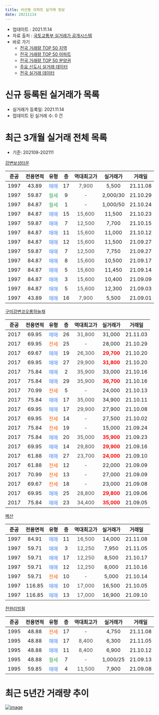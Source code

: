 ```yaml
---
title: 비산동 아파트 실거래 정보
date: 20211114
---
```


* 업데이트 : 2021.11.14
* 자료 출처 : [국토교통부 실거래가 공개시스템](http://rt.molit.go.kr)
* 바로 가기
    * [전국 거래량 TOP 50 지역](https://apt-info.github.io/apt-trade-info/tr)
    * [전국 거래량 TOP 50 아파트](https://apt-info.github.io/apt-trade-info/ta)
    * [전국 거래량 TOP 50 분양권](https://apt-info.github.io/apt-trade-info/tb)
    * [주요 신도시 실거래 데이터](https://apt-info.github.io/apt-trade-info/newtown)
    * [전국 실거래 데이터](https://apt-info.github.io/apt-trade-info/all)



<script async src="https://pagead2.googlesyndication.com/pagead/js/adsbygoogle.js"></script>
<!-- 기본광고 -->
<ins class="adsbygoogle"
     style="display:block"
     data-ad-client="ca-pub-1142216861245946"
     data-ad-slot="4805727019"
     data-ad-format="auto"
     data-full-width-responsive="true"></ins>
<script>
     (adsbygoogle = window.adsbygoogle || []).push({});
</script>


# 신규 등록된 실거래가 목록

* 실거래가 등록일: 2021.11.14
* 업데이트 된 실거래 수: 0 건




<script async src="https://pagead2.googlesyndication.com/pagead/js/adsbygoogle.js"></script>
<!-- 기본광고 -->
<ins class="adsbygoogle"
     style="display:block"
     data-ad-client="ca-pub-1142216861245946"
     data-ad-slot="4805727019"
     data-ad-format="auto"
     data-full-width-responsive="true"></ins>
<script>
     (adsbygoogle = window.adsbygoogle || []).push({});
</script>


# 최근 3개월 실거래 전체 목록
* 기준: 202109-202111


[강변보성타운](https://search.naver.com/search.naver?query=%EA%B0%95%EB%B3%80%EB%B3%B4%EC%84%B1%ED%83%80%EC%9A%B4)

|준공|전용면적|유형|층|역대최고가|실거래가|거래일|
|:---:|:---:|:---:|:---:|:---:|:---:|:---:|
|1997|43.89|<span style="color:#4285F3">매매</span>|17|<span style="color:#444444">7,900</span>|5,500|21.11.08|
|1997|59.87|<span style="color:#34A853">월세</span>|9|<span style="color:#444444">-</span>|2,000/30|21.10.29|
|1997|84.87|<span style="color:#34A853">월세</span>|1|<span style="color:#444444">-</span>|1,000/50|21.10.24|
|1997|84.87|<span style="color:#4285F3">매매</span>|15|<span style="color:#444444">15,600</span>|11,500|21.10.23|
|1997|59.87|<span style="color:#4285F3">매매</span>|7|<span style="color:#444444">12,500</span>|7,700|21.10.15|
|1997|84.87|<span style="color:#4285F3">매매</span>|11|<span style="color:#444444">15,600</span>|11,000|21.10.12|
|1997|84.87|<span style="color:#4285F3">매매</span>|12|<span style="color:#444444">15,600</span>|11,500|21.09.27|
|1997|59.87|<span style="color:#4285F3">매매</span>|7|<span style="color:#444444">12,500</span>|7,750|21.09.27|
|1997|84.87|<span style="color:#4285F3">매매</span>|8|<span style="color:#444444">15,600</span>|10,500|21.09.17|
|1997|84.87|<span style="color:#4285F3">매매</span>|5|<span style="color:#444444">15,600</span>|11,450|21.09.14|
|1997|84.87|<span style="color:#4285F3">매매</span>|3|<span style="color:#444444">15,600</span>|10,400|21.09.09|
|1997|84.87|<span style="color:#4285F3">매매</span>|5|<span style="color:#444444">15,600</span>|12,300|21.09.03|
|1997|43.89|<span style="color:#4285F3">매매</span>|16|<span style="color:#444444">7,900</span>|5,500|21.09.01|

[구미강변코오롱하늘채](https://search.naver.com/search.naver?query=%EA%B5%AC%EB%AF%B8%EA%B0%95%EB%B3%80%EC%BD%94%EC%98%A4%EB%A1%B1%ED%95%98%EB%8A%98%EC%B1%84)

|준공|전용면적|유형|층|역대최고가|실거래가|거래일|
|:---:|:---:|:---:|:---:|:---:|:---:|:---:|
|2017|69.95|<span style="color:#4285F3">매매</span>|26|<span style="color:#444444">31,800</span>|31,000|21.11.03|
|2017|69.95|<span style="color:#FF5A00">전세</span>|25|<span style="color:#444444">-</span>|28,000|21.10.29|
|2017|69.67|<span style="color:#4285F3">매매</span>|19|<span style="color:#444444">26,300</span>|<b><span style="color:#FF0000">29,700</span></b>|21.10.20|
|2017|69.95|<span style="color:#4285F3">매매</span>|27|<span style="color:#444444">29,900</span>|<b><span style="color:#FF0000">31,800</span></b>|21.10.20|
|2017|75.84|<span style="color:#4285F3">매매</span>|2|<span style="color:#444444">35,900</span>|33,000|21.10.16|
|2017|75.84|<span style="color:#4285F3">매매</span>|29|<span style="color:#444444">35,900</span>|<b><span style="color:#FF0000">36,700</span></b>|21.10.16|
|2017|70.99|<span style="color:#FF5A00">전세</span>|5|<span style="color:#444444">-</span>|24,000|21.10.13|
|2017|75.84|<span style="color:#4285F3">매매</span>|17|<span style="color:#444444">35,000</span>|34,900|21.10.11|
|2017|69.95|<span style="color:#4285F3">매매</span>|17|<span style="color:#444444">29,900</span>|27,900|21.10.08|
|2017|69.95|<span style="color:#FF5A00">전세</span>|14|<span style="color:#444444">-</span>|27,500|21.10.02|
|2017|75.84|<span style="color:#FF5A00">전세</span>|19|<span style="color:#444444">-</span>|15,000|21.09.24|
|2017|75.84|<span style="color:#4285F3">매매</span>|20|<span style="color:#444444">35,000</span>|<b><span style="color:#FF0000">35,900</span></b>|21.09.23|
|2017|69.95|<span style="color:#4285F3">매매</span>|14|<span style="color:#444444">29,800</span>|<b><span style="color:#FF0000">29,900</span></b>|21.09.16|
|2017|61.88|<span style="color:#4285F3">매매</span>|27|<span style="color:#444444">23,700</span>|<b><span style="color:#FF0000">24,000</span></b>|21.09.10|
|2017|61.88|<span style="color:#FF5A00">전세</span>|12|<span style="color:#444444">-</span>|22,000|21.09.09|
|2017|70.99|<span style="color:#FF5A00">전세</span>|13|<span style="color:#444444">-</span>|27,000|21.09.09|
|2017|69.67|<span style="color:#FF5A00">전세</span>|18|<span style="color:#444444">-</span>|23,000|21.09.08|
|2017|69.95|<span style="color:#4285F3">매매</span>|25|<span style="color:#444444">28,800</span>|<b><span style="color:#FF0000">29,800</span></b>|21.09.06|
|2017|75.84|<span style="color:#4285F3">매매</span>|23|<span style="color:#444444">34,400</span>|<b><span style="color:#FF0000">35,000</span></b>|21.09.05|

[벽산](https://search.naver.com/search.naver?query=%EB%B2%BD%EC%82%B0)

|준공|전용면적|유형|층|역대최고가|실거래가|거래일|
|:---:|:---:|:---:|:---:|:---:|:---:|:---:|
|1997|84.91|<span style="color:#4285F3">매매</span>|11|<span style="color:#444444">16,500</span>|14,000|21.11.08|
|1997|59.71|<span style="color:#4285F3">매매</span>|3|<span style="color:#444444">12,250</span>|7,950|21.11.05|
|1997|59.71|<span style="color:#4285F3">매매</span>|17|<span style="color:#444444">12,250</span>|8,500|21.10.17|
|1997|59.71|<span style="color:#4285F3">매매</span>|12|<span style="color:#444444">12,250</span>|8,000|21.10.16|
|1997|59.71|<span style="color:#FF5A00">전세</span>|10|<span style="color:#444444">-</span>|5,000|21.10.14|
|1997|116.85|<span style="color:#4285F3">매매</span>|10|<span style="color:#444444">17,000</span>|16,500|21.10.05|
|1997|116.85|<span style="color:#4285F3">매매</span>|13|<span style="color:#444444">17,000</span>|16,900|21.09.10|

[전원리빙필](https://search.naver.com/search.naver?query=%EC%A0%84%EC%9B%90%EB%A6%AC%EB%B9%99%ED%95%84)

|준공|전용면적|유형|층|역대최고가|실거래가|거래일|
|:---:|:---:|:---:|:---:|:---:|:---:|:---:|
|1995|48.88|<span style="color:#FF5A00">전세</span>|17|<span style="color:#444444">-</span>|4,750|21.11.08|
|1995|48.88|<span style="color:#4285F3">매매</span>|17|<span style="color:#444444">8,400</span>|6,300|21.11.05|
|1995|48.88|<span style="color:#4285F3">매매</span>|11|<span style="color:#444444">8,400</span>|6,900|21.10.12|
|1995|48.88|<span style="color:#34A853">월세</span>|7|<span style="color:#444444">-</span>|1,000/25|21.09.13|
|1995|59.85|<span style="color:#4285F3">매매</span>|4|<span style="color:#444444">11,500</span>|7,900|21.09.08|



<script async src="https://pagead2.googlesyndication.com/pagead/js/adsbygoogle.js"></script>
<!-- 기본광고 -->
<ins class="adsbygoogle"
     style="display:block"
     data-ad-client="ca-pub-1142216861245946"
     data-ad-slot="4805727019"
     data-ad-format="auto"
     data-full-width-responsive="true"></ins>
<script>
     (adsbygoogle = window.adsbygoogle || []).push({});
</script>


# 최근 5년간 거래량 추이


<div style="width:100%;">
    <canvas id="deal_progress" height="200"></canvas>
</div>

<script>
new Chart(document.getElementById("deal_progress"), {
    type: 'line',
    data: {
        labels: ['16.01','16.02','16.03','16.04','16.05','16.06','16.07','16.08','16.09','16.10','16.11','16.12','17.01','17.02','17.03','17.04','17.05','17.06','17.07','17.08','17.09','17.10','17.11','17.12','18.01','18.02','18.03','18.04','18.05','18.06','18.07','18.08','18.09','18.10','18.11','18.12','19.01','19.02','19.03','19.04','19.05','19.06','19.07','19.08','19.09','19.10','19.11','19.12','20.01','20.02','20.03','20.04','20.05','20.06','20.07','20.08','20.09','20.10','20.11','20.12','21.01','21.02','21.03','21.04','21.05','21.06','21.07','21.08','21.09','21.10','21.11'],
        datasets: [{
            label: '매매/분양권',
            data: [3,6,10,9,5,13,10,13,11,18,5,7,8,8,17,38,40,52,27,19,11,12,5,8,3,11,3,4,6,4,9,9,6,10,8,3,6,6,13,5,8,20,4,6,7,11,8,8,6,14,12,9,27,27,17,10,7,17,17,27,20,13,11,10,11,13,22,9,14,13,5],
            borderColor: "rgba(66, 133, 243, 1)",
            backgroundColor: "rgba(66, 133, 243, 0.05)",
            borderWidth: 1,
            pointRadius: 0,
            fill: false,
            lineTension: 0
        },{
            label: '전/월세',
            data: [4,9,6,1,4,5,2,1,1,3,3,2,1,2,6,18,35,43,15,10,7,1,2,4,5,6,7,10,4,1,4,3,3,4,8,5,6,9,15,11,17,28,12,7,8,6,2,3,5,4,1,8,2,14,6,2,0,1,5,6,8,6,6,10,11,7,5,7,5,6,1],
            borderColor: "rgba(255, 90, 0, 1)",
            backgroundColor: "rgba(255, 90, 0, 0.05)",
            borderWidth: 1,
            pointRadius: 0,
            fill: false,
            lineTension: 0
        },{
            label: '합계',
            data: [7,15,16,10,9,18,12,14,12,21,8,9,9,10,23,56,75,95,42,29,18,13,7,12,8,17,10,14,10,5,13,12,9,14,16,8,12,15,28,16,25,48,16,13,15,17,10,11,11,18,13,17,29,41,23,12,7,18,22,33,28,19,17,20,22,20,27,16,19,19,6],
            borderColor: "rgba(0, 0, 0, 1)",
            backgroundColor: "rgba(0, 0, 0, 0.03)",
            borderWidth: 0.1,
            pointRadius: 0,
            fill: true,
            lineTension: 0
        }
        ]
    },
    options: {
        responsive: true,
        title: {
            display: false
        },
        tooltips: {
            mode: 'index',
            intersect: false
        },
        hover: {
            mode: 'nearest',
            intersect: true
        },
        scales: {
            xAxes: [{
                display: true,
                scaleLabel: {
                    display: true,
                    labelString: '년/월'
                }
            }],
            yAxes: [{
                display: true,
                ticks: {
                    suggestedMin: 0,
                },
                scaleLabel: {
                    display: true,
                    labelString: '실거래 수'
                }
            }]
        }
    }
});

</script>


[![image](https://apt-info.github.io/images/2020-01-03-apt-trade-info/1024x500.png)](https://play.google.com/store/apps/details?id=com.aptinfo.apttradeinfo)

